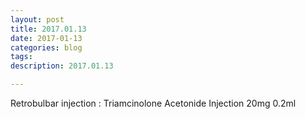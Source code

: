 ```yaml
---
layout: post
title: 2017.01.13
date: 2017-01-13
categories: blog
tags:
description: 2017.01.13

---
```


Retrobulbar injection : Triamcinolone Acetonide Injection 20mg 0.2ml
